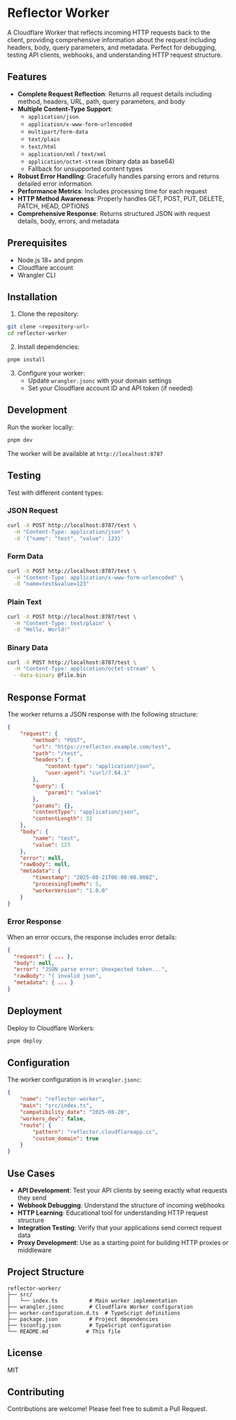 # Reflector Worker

A Cloudflare Worker that reflects incoming HTTP requests back to the client, providing comprehensive information about the request including headers, body, query parameters, and metadata. Perfect for debugging, testing API clients, webhooks, and understanding HTTP request structure.

## Features

- **Complete Request Reflection**: Returns all request details including method, headers, URL, path, query parameters, and body
- **Multiple Content-Type Support**:
  - `application/json`
  - `application/x-www-form-urlencoded`
  - `multipart/form-data`
  - `text/plain`
  - `text/html`
  - `application/xml` / `text/xml`
  - `application/octet-stream` (binary data as base64)
  - Fallback for unsupported content types
- **Robust Error Handling**: Gracefully handles parsing errors and returns detailed error information
- **Performance Metrics**: Includes processing time for each request
- **HTTP Method Awareness**: Properly handles GET, POST, PUT, DELETE, PATCH, HEAD, OPTIONS
- **Comprehensive Response**: Returns structured JSON with request details, body, errors, and metadata

## Prerequisites

- Node.js 18+ and pnpm
- Cloudflare account
- Wrangler CLI

## Installation

1. Clone the repository:

```bash
git clone <repository-url>
cd reflector-worker
```

2. Install dependencies:

```bash
pnpm install
```

3. Configure your worker:
   - Update `wrangler.jsonc` with your domain settings
   - Set your Cloudflare account ID and API token (if needed)

## Development

Run the worker locally:

```bash
pnpm dev
```

The worker will be available at `http://localhost:8787`

## Testing

Test with different content types:

### JSON Request

```bash
curl -X POST http://localhost:8787/test \
  -H "Content-Type: application/json" \
  -d '{"name": "test", "value": 123}'
```

### Form Data

```bash
curl -X POST http://localhost:8787/test \
  -H "Content-Type: application/x-www-form-urlencoded" \
  -d "name=test&value=123"
```

### Plain Text

```bash
curl -X POST http://localhost:8787/test \
  -H "Content-Type: text/plain" \
  -d "Hello, World!"
```

### Binary Data

```bash
curl -X POST http://localhost:8787/test \
  -H "Content-Type: application/octet-stream" \
  --data-binary @file.bin
```

## Response Format

The worker returns a JSON response with the following structure:

```json
{
	"request": {
		"method": "POST",
		"url": "https://reflector.example.com/test",
		"path": "/test",
		"headers": {
			"content-type": "application/json",
			"user-agent": "curl/7.64.1"
		},
		"query": {
			"param1": "value1"
		},
		"params": {},
		"contentType": "application/json",
		"contentLength": 31
	},
	"body": {
		"name": "test",
		"value": 123
	},
	"error": null,
	"rawBody": null,
	"metadata": {
		"timestamp": "2025-08-21T06:00:00.000Z",
		"processingTimeMs": 5,
		"workerVersion": "1.0.0"
	}
}
```

### Error Response

When an error occurs, the response includes error details:

```json
{
  "request": { ... },
  "body": null,
  "error": "JSON parse error: Unexpected token...",
  "rawBody": "{ invalid json",
  "metadata": { ... }
}
```

## Deployment

Deploy to Cloudflare Workers:

```bash
pnpm deploy
```

## Configuration

The worker configuration is in `wrangler.jsonc`:

```json
{
	"name": "reflector-worker",
	"main": "src/index.ts",
	"compatibility_date": "2025-08-20",
	"workers_dev": false,
	"route": {
		"pattern": "reflector.cloudflareapp.cc",
		"custom_domain": true
	}
}
```

## Use Cases

- **API Development**: Test your API clients by seeing exactly what requests they send
- **Webhook Debugging**: Understand the structure of incoming webhooks
- **HTTP Learning**: Educational tool for understanding HTTP request structure
- **Integration Testing**: Verify that your applications send correct request data
- **Proxy Development**: Use as a starting point for building HTTP proxies or middleware

## Project Structure

```
reflector-worker/
├── src/
│   └── index.ts          # Main worker implementation
├── wrangler.jsonc        # Cloudflare Worker configuration
├── worker-configuration.d.ts  # TypeScript definitions
├── package.json          # Project dependencies
├── tsconfig.json         # TypeScript configuration
└── README.md            # This file
```

## License

MIT

## Contributing

Contributions are welcome! Please feel free to submit a Pull Request.

